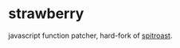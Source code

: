 # strawberry
javascript function patcher, hard-fork of [spitroast](//github.com/Cumcord/spitroast).
